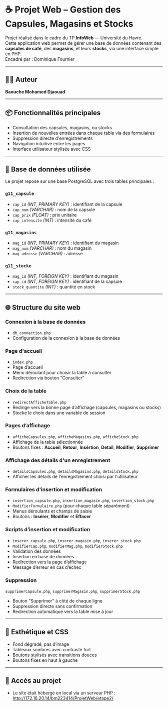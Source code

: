 # ☕ Projet Web – Gestion des Capsules, Magasins et Stocks

Projet réalisé dans le cadre du TP **InfoWeb** — Université du Havre.  
Cette application web permet de gérer une base de données contenant des **capsules de café**, des **magasins**, et leurs **stocks**, via une interface simple en PHP.    
Encadré par : Dominique Fournier

---

## 👨‍💻 Auteur

**Baouche Mohamed Djaouad**  

---

## 📦 Fonctionnalités principales

- Consultation des capsules, magasins, ou stocks
- Insertion de nouvelles entrées dans chaque table via des formulaires
- Suppression directe d'enregistrements
- Navigation intuitive entre les pages
- Interface utilisateur stylisée avec CSS

---

## 🧩 Base de données utilisée

Le projet repose sur une base PostgreSQL avec trois tables principales :

### `g11_capsule`
- `cap_id` *(INT, PRIMARY KEY)* : identifiant de la capsule  
- `cap_nom` *(VARCHAR)* : nom de la capsule  
- `cap_prix` *(FLOAT)* : prix unitaire  
- `cap_intensite` *(INT)* : intensité du café  

### `g11_magasins`
- `mag_id` *(INT, PRIMARY KEY)* : identifiant du magasin  
- `mag_nom` *(VARCHAR)* : nom du magasin  
- `mag_adresse` *(VARCHAR)* : adresse  

### `g11_stocke`
- `mag_id` *(INT, FOREIGN KEY)* : identifiant du magasin  
- `cap_id` *(INT, FOREIGN KEY)* : identifiant de la capsule  
- `stock_quantite` *(INT)* : quantité en stock  

---

## 🌐 Structure du site web

### Connexion à la base de données
- `db_connection.php`
- Configuration de la connexion à la base de données
  
### Page d'accueil 
- `index.php`
- Page d’accueil
- Menu déroulant pour choisir la table à consulter
- Redirection via bouton "Consulter"

### Choix de la table
- `redirectAfficheTable.php`
- Redirige vers la bonne page d’affichage (capsules, magasins ou stocks)
- Stocke le choix dans une variable de session

### Pages d’affichage
- `afficheCapsules.php`, `afficheMagasins.php`, `afficheStock.php`
- Affichage de la table sélectionnée
- Boutons fixes : **Accueil**, **Retour**, **Insértion**, **Detail**, **Modifier**, **Supprimer**

### Affichage des détails d'un enregistrement
- `detailsCapsules.php`, `detailsMagasins.php`, `detailsStock.php`
- Afficher les détails de l'enregistrement choisi par l'utilisateur

### Formulaires d'insertion et modification
- `insertion_capsule.php`, `insertion_magasin.php`, `insertion_stock.php`
- `ModifierFormulaire.php` (pour chaque table séparément) 
- Menus déroulants et champs de saisie
- Boutons : **Insérer**, **Modifier** et **Effacer**

### Scripts d’insertion et modification
- `inserer_capsule.php`, `inserer_magasin.php`, `inserer_stock.php`
- `ModifierCap.php`, `modifierMag.php`, `modifierStock.php`
- Validation des données
- Insertion en base de données
- Redirection vers la page d’affichage
- Message d’erreur en cas d’échec

### Suppression
`supprimerCapsule.php`, `supprimerMagasin.php`, `supprimerStock.php`
- Bouton "Supprimer" à côté de chaque ligne
- Suppression directe sans confirmation
- Redirection automatique vers la table mise à jour

---

## 🎨 Esthétique et CSS

- Fond dégradé, pas d’image
- Tableaux sombres avec contraste fort
- Boutons stylisés avec transitions douces
- Boutons fixes en haut à gauche

---

## 🚀 Accès au projet

- Le site était hébergé en local via un serveur PHP : http://172.16.20.14/bm223414/ProjetWeb/etape2/
